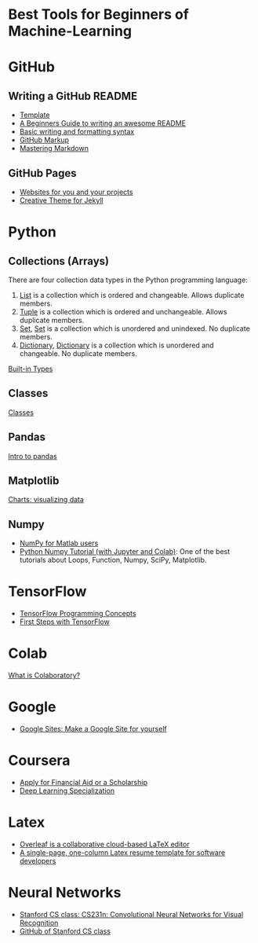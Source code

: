 # Best Tools for Beginners of Machine-Learning

# GitHub

## Writing a GitHub README

* [Template](https://gist.github.com/PurpleBooth/109311bb0361f32d87a2)
* [A Beginners Guide to writing an awesome README](https://medium.com/@meakaakka/a-beginners-guide-to-writing-a-kickass-readme-7ac01da88ab3)
* [Basic writing and formatting syntax](https://docs.github.com/en/free-pro-team@latest/github/writing-on-github/basic-writing-and-formatting-syntax)
* [GitHub Markup](https://github.com/github/markup/blob/master/README.md)
* [Mastering Markdown](https://guides.github.com/features/mastering-markdown/)

## GitHub Pages

* [Websites for you and your projects](https://pages.github.com/)
* [Creative Theme for Jekyll](https://github.com/volny/creative-theme-jekyll)

# Python 

## Collections (Arrays)

There are four collection data types in the Python programming language:

1. [List](https://www.w3schools.com/python/python_lists.asp) is a collection which is ordered and changeable. Allows duplicate members.
1. [Tuple](https://www.w3schools.com/python/python_tuples.asp) is a collection which is ordered and unchangeable. Allows duplicate members.
1. [Set](https://www.w3schools.com/python/python_sets.asp), [Set](https://docs.python.org/3/library/stdtypes.html#set) is a collection which is unordered and unindexed. No duplicate members.
1. [Dictionary](https://www.w3schools.com/python/python_dictionaries.asp), [Dictionary](https://docs.python.org/3/library/stdtypes.html#dict) is a collection which is unordered and changeable. No duplicate members.

[Built-in Types](https://docs.python.org/3/library/stdtypes.html)

## Classes

[Classes](https://docs.python.org/3/tutorial/classes.html)

## Pandas
[Intro to pandas](https://colab.research.google.com/notebooks/mlcc/intro_to_pandas.ipynb#scrollTo=rHLcriKWLRe4)

## Matplotlib

[Charts: visualizing data](https://colab.research.google.com/notebooks/charts.ipynb#scrollTo=xNzEBRkzL3B0)

## Numpy

* [NumPy for Matlab users](https://numpy.org/doc/stable/user/numpy-for-matlab-users.html)
* [Python Numpy Tutorial (with Jupyter and Colab)](https://cs231n.github.io/python-numpy-tutorial/): One of the best tutorials about Loops, Function, Numpy, SciPy, Matplotlib.

# TensorFlow
* [TensorFlow Programming Concepts](https://colab.research.google.com/notebooks/mlcc/tensorflow_programming_concepts.ipynb#scrollTo=rFpcvnCJ4Xkf)
* [First Steps with TensorFlow](https://colab.research.google.com/notebooks/mlcc/first_steps_with_tensor_flow.ipynb)
# Colab
[What is Colaboratory?](https://colab.research.google.com/notebooks/intro.ipynb#scrollTo=5fCEDCU_qrC0)

# Google

* [Google Sites: Make a Google Site for yourself](https://sites.google.com/new)

# Coursera

* [Apply for Financial Aid or a Scholarship](https://learner.coursera.help/hc/en-us/articles/209819033-Apply-for-Financial-Aid-or-a-Scholarship)
* [Deep Learning Specialization](https://www.coursera.org/specializations/deep-learning)

# Latex

* [Overleaf is a collaborative cloud-based LaTeX editor](https://www.overleaf.com/)
* [A single-page, one-column Latex resume template for software developers](https://github.com/sb2nov/resume)

# Neural Networks

* [Stanford CS class: CS231n: Convolutional Neural Networks for Visual Recognition](http://cs231n.stanford.edu/)
* [GitHub of Stanford CS class](https://cs231n.github.io/)
